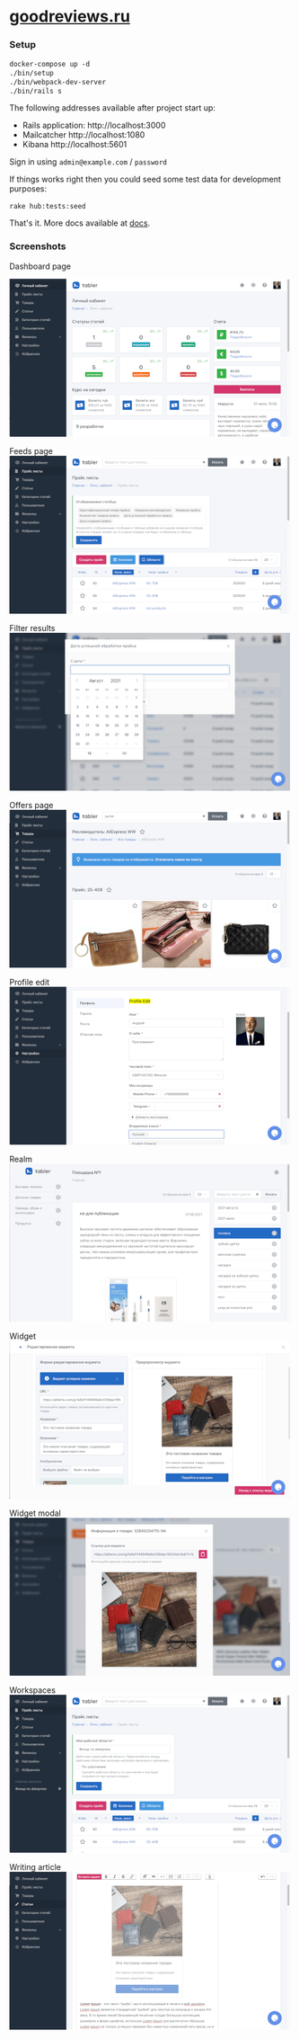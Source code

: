 # [goodreviews.ru](https://goodreviews.ru)

### Setup

```shell
docker-compose up -d
./bin/setup
./bin/webpack-dev-server
./bin/rails s
```

The following addresses available after project start up:

- Rails application: http://localhost:3000
- Mailcatcher http://localhost:1080
- Kibana http://localhost:5601


Sign in using `admin@example.com` / `password`

If things works right then you could seed some test data for development purposes:

```
rake hub:tests:seed
```

That's it. More docs available at [docs](/docs).

### Screenshots

Dashboard page  

![Dashboard page](./docs/images/dashboard_page.png)

Feeds page  
![Feeds page](./docs/images/feeds_page.png)  

Filter results  
![Filter results](./docs/images/filter_results.png)

Offers page  
![Filter results](./docs/images/offers_page.png)

Profile edit  
![Profile edit](./docs/images/profile_edit.png)

Realm  
![Realm](./docs/images/realm.png)

Widget  
![Widget](./docs/images/widget.png)

Widget modal  
![Widget modal](./docs/images/widget_modal.png)

Workspaces  
![Workspaces](./docs/images/workspaces.png)

Writing article  
![Writing article](./docs/images/writing_article.png)

